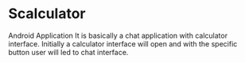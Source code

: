 # Scalculator
Android Application
It is basically a chat application  with calculator interface.
Initially a calculator interface will open and with the specific button user will led to chat interface.
